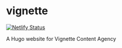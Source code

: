 # vignette
[![Netlify Status](https://api.netlify.com/api/v1/badges/20289187-f4da-4036-94e2-3e003354ac64/deploy-status)](https://app.netlify.com/sites/vignette/deploys)

A Hugo website for Vignette Content Agency

